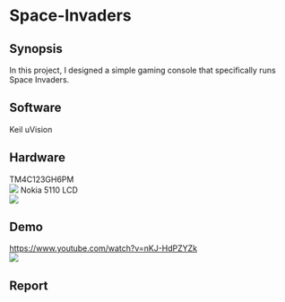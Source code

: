 # Space-Invaders
## Synopsis
In this project, I designed a simple gaming console that specifically runs Space Invaders.

## Software
Keil uVision

## Hardware
TM4C123GH6PM<br/>
![](https://www.ti.com/content/dam/ticom/images/products/ic/processors/evm-boards/ek-tm4c123gxl-angled.png:large)
Nokia 5110 LCD<br/>
![](https://m.media-amazon.com/images/I/41vDHEUTnVL._AC_SX466_.jpg)
## Demo
https://www.youtube.com/watch?v=nKJ-HdPZYZk<br/>
[![](https://img.youtube.com/vi/nKJ-HdPZYZk/0.jpg)](https://www.youtube.com/watch?v=nKJ-HdPZYZk)

## Report
